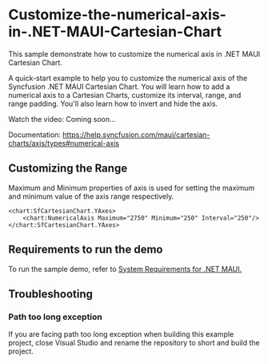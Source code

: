 # Customize-the-numerical-axis-in-.NET-MAUI-Cartesian-Chart
This sample demonstrate how to customize the numerical axis in .NET MAUI Cartesian Chart.

A quick-start example to help you to customize the numerical axis of the Syncfusion .NET MAUI Cartesian Chart. You will learn how to add a numerical axis to a Cartesian Charts, customize its interval, range, and range padding. You'll also learn how to invert and hide the axis. 

Watch the video: Coming soon...

Documentation: https://help.syncfusion.com/maui/cartesian-charts/axis/types#numerical-axis

## Customizing the Range
Maximum and Minimum properties of axis is used for setting the maximum and minimum value of the axis range respectively.

```
<chart:SfCartesianChart.YAxes>
    <chart:NumericalAxis Maximum="2750" Minimum="250" Interval="250"/>
</chart:SfCartesianChart.YAxes>
```

## <a name="requirements-to-run-the-demo"></a>Requirements to run the demo ##

To run the sample demo, refer to [System Requirements for .NET MAUI.](https://help.syncfusion.com/maui/system-requirements)

## <a name="troubleshooting"></a>Troubleshooting ##
### Path too long exception
If you are facing path too long exception when building this example project, close Visual Studio and rename the repository to short and build the project.
